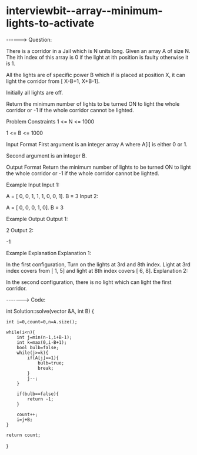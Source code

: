 # interviewbit--array--minimum-lights-to-activate

------> Question:

There is a corridor in a Jail which is N units long. Given an array A of size N. The ith index of this array is 0 if the light at ith position is faulty otherwise it is 1.

All the lights are of specific power B which if is placed at position X, it can light the corridor from [ X-B+1, X+B-1].

Initially all lights are off.

Return the minimum number of lights to be turned ON to light the whole corridor or -1 if the whole corridor cannot be lighted.



Problem Constraints
1 <= N <= 1000

1 <= B <= 1000



Input Format
First argument is an integer array A where A[i] is either 0 or 1.

Second argument is an integer B.



Output Format
Return the minimum number of lights to be turned ON to light the whole corridor or -1 if the whole corridor cannot be lighted.


Example Input
Input 1:

A = [ 0, 0, 1, 1, 1, 0, 0, 1].
B = 3
Input 2:

A = [ 0, 0, 0, 1, 0].
B = 3


Example Output
Output 1:

2
Output 2:

-1


Example Explanation
Explanation 1:

In the first configuration, Turn on the lights at 3rd and 8th index.
Light at 3rd index covers from [ 1, 5] and light at 8th index covers [ 6, 8].
Explanation 2:

In the second configuration, there is no light which can light the first corridor.


-------> Code:

int Solution::solve(vector<int> &A, int B) {
    
    int i=0,count=0,n=A.size();

    while(i<n){
        int j=min(n-1,i+B-1);
        int k=max(0,i-B+1);
        bool bulb=false;
        while(j>=k){
            if(A[j]==1){
                bulb=true;
                break;
            }
            j--;
        }

        if(bulb==false){
            return -1;
        }

        count++;
        i=j+B;
    }

    return count;
}
